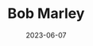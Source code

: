 ---
title: "Bob Marley"
cc-type: person
date: 2023-06-07
hashtag: bob-marley
tags:
  - Jamaican
  - singer
  - musician
  - songwriter
  - assassinated
  - human being
---